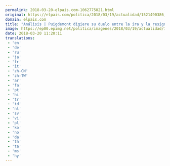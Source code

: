 ```yaml
---
permalink: 2018-03-20-elpais.com-1062775021.html
original: https://elpais.com/politica/2018/03/19/actualidad/1521490386_187608.html#?ref=rss&format=simple&link=link
domain: elpais.com
title: "Análisis | Puigdemont digiere su duelo entre la ira y la resignación"
image: https://ep00.epimg.net/politica/imagenes/2018/03/19/actualidad/1521490386_187608_1521490802_rrss_normal.jpg
date: 2018-03-20 11:20:11
translations: 
 - 'en'
 - 'de'
 - 'ru'
 - 'ja'
 - 'fr'
 - 'it'
 - 'zh-CN'
 - 'zh-TW'
 - 'ar'
 - 'fa'
 - 'pt'
 - 'hi'
 - 'tr'
 - 'id'
 - 'nl'
 - 'sv'
 - 'vi'
 - 'pl'
 - 'ko'
 - 'no'
 - 'da'
 - 'th'
 - 'ta'
 - 'ms'
 - 'hy'
---
```


